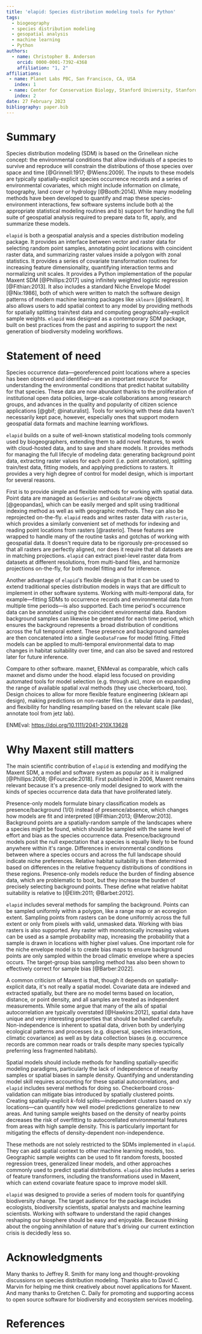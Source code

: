 ```yaml
---
title: 'elapid: Species distribution modeling tools for Python'
tags:
  - biogeography
  - species distribution modeling
  - gesopatial analysis
  - machine learning
  - Python
authors:
  - name: Christopher B. Anderson
    orcid: 0000-0001-7392-4368
    affiliation: "1, 2"
affiliations:
 - name: Planet Labs PBC, San Francisco, CA, USA
   index: 1
 - name: Center for Conservation Biology, Stanford University, Stanford, CA, USA
   index: 2
date: 27 February 2023
bibliography: paper.bib
---
```


# Summary

Species distribution modeling (SDM) is based on the Grinellean niche concept: the environmental conditions that allow individuals of a species to survive and reproduce will constrain the distributions of those species over space and time [@Grinnell:1917; @Wiens:2009]. The inputs to these models are typically spatially-explicit species occurrence records and a series of environmental covariates, which might include information on climate, topography, land cover or hydrology [@Booth:2014]. While many modeling methods have been developed to quantify and map these species-environment interactions, few software systems include both a) the appropriate statistical modeling routines and b) support for handling the full suite of geospatial analysis required to prepare data to fit, apply, and summarize these models.

`elapid` is both a geospatial analysis and a species distribution modeling package. It provides an interface between vector and raster data for selecting random point samples, annotating point locations with coincident raster data, and summarizing raster values inside a polygon with zonal statistics. It provides a series of covariate transformation routines for increasing feature dimensionality, quantifying interaction terms and normalizing unit scales. It provides a Python implementation of the popular Maxent SDM [@Phillips:2017] using infinitely weighted logistic regression [@Fithian:2013]. It also includes a standard Niche Envelope Model [@Nix:1986], both of which were written to match the software design patterns of modern machine learning packages like `sklearn` [@sklearn]. It also allows users to add spatial context to any model by providing methods for spatially splitting train/test data and computing geographically-explicit sample weights. `elapid` was designed as a contemporary SDM package, built on best practices from the past and aspiring to support the next generation of biodiversity modeling workflows.

# Statement of need

Species occurrence data—georeferenced point locations where a species has been observed and identified—are an important resource for understanding the environmental conditions that predict habitat suitability for that species. These data are now abundant thanks to the proliferation of institutional open data policies, large-scale collaborations among research groups, and advances in the quality and popularity of citizen science applications [@gbif; @inaturalist]. Tools for working with these data haven't necessarily kept pace, however, especially ones that support modern geospatial data formats and machine learning workflows.

`elapid` builds on a suite of well-known statistical modeling tools commonly used by biogeographers, extending them to add novel features, to work with cloud-hosted data, and to save and share models. It provides methods for managing the full lifecyle of modeling data: generating background point data, extracting raster values for each point (i.e. point annotation), splitting train/test data, fitting models, and applying predictions to rasters. It provides a very high degree of control for model design, which is important for several reasons.

First is to provide simple and flexible methods for working with spatial data. Point data are managed as `GeoSeries` and `GeoDataFrame` objects [@geopandas], which can be easily merged and split using traditional indexing method as well as with geographic methods. They can also be reprojected on-the-fly. `elapid` reads and writes raster data with `rasterio`, which provides a similarly convenient set of methods for indexing and reading point locations from rasters [@rasterio]. These features are wrapped to handle many of the routine tasks and gotchas of working with geospatial data. It doesn't require data to be rigorously pre-processed so that all rasters are perfectly aligned, nor does it require that all datasets are in matching projections. `elapid` can extract pixel-level raster data from datasets at different resolutions, from multi-band files, and harmonize projections on-the-fly, for both model fitting and for inference.

Another advantage of `elapid`'s flexible design is that it can be used to extend traditional species distribution models in ways that are difficult to implement in other software systems. Working with multi-temporal data, for example—fitting SDMs to occurrence records and environmental data from multiple time periods—is also supported. Each time period's occurrence data can be annotated using the coincident environmental data. Random background samples can likewise be generated for each time period, which ensures the background represents a broad distribution of conditions across the full temporal extent. These presence and background samples are then concatenated into a single `GeoDataFrame` for model fitting. Fitted models can be applied to multi-temporal environmental data to map changes in habitat suitability over time, and can also be saved and restored later for future inference.

Compare to other software. maxnet, ENMeval as comparable, which calls maxnet and dismo under the hood. elapid less focused on providing automated tools for model selection (e.g. through aic), more on expanding the range of available spatial xval methods (they use checkerboard, too). Design choices to allow for more flexible feature engineering (sklearn api design), making predictions on non-raster files (i.e. tabular data in pandas), and flexibility for handling resampling based on the relevant scale (like annotate tool from jetz lab).

ENMEval: https://doi.org/10.1111/2041-210X.13628

# Why Maxent still matters

The main scientific contribution of `elapid` is extending and modifying the Maxent SDM, a model and software system as popular as it is maligned [@Phillips:2008; @Fourcade:2018]. First published in 2006, Maxent remains relevant because it's a presence-only model designed to work with the kinds of species occurrence data data that have proliferated lately.

Presence-only models formulate binary classification models as presence/background (1/0) instead of presence/absence, which changes how models are fit and interpreted [@Fithian:2013; @Merow:2013]. Background points are a spatially-random sample of the landscapes where a species might be found, which should be sampled with the same level of effort and bias as the species occurrence data. Presence/background models posit the null expectation that a species is equally likely to be found anywhere within it's range. Differences in environmental conditions between where a species occurs and across the full landscape should indicate niche preferences. Relative habitat suitability is then determined based on differences in the relative frequency distributions of conditions in these regions. Presence-only models reduce the burden of finding absence data, which are problematic to boot, but they increase the burden of precisely selecting background points. These define what relative habitat suitability is relative to [@Elith:2011; @Barbet:2012].

`elapid` includes several methods for sampling the background. Points can be sampled uniformly within a polygon, like a range map or an ecoregion extent. Sampling points from rasters can be done uniformly across the full extent or only from pixels with valid, unmasked data. Working with bias rasters is also supported. Any raster with monotonically increasing values can be used as a sample probability map, increasing the probability that a sample is drawn in locations with higher pixel values. One important role for the niche envelope model is to create bias maps to ensure background points are only sampled within the broad climatic envelope where a species occurs. The target-group bias sampling method has also been shown to effectively correct for sample bias [@Barber:2022].

A common criticism of Maxent is that, though it depends on spatially-explicit data, it's not really a spatial model. Covariate data are indexed and extracted spatially, but there are no model terms based on location, distance, or point density, and all samples are treated as independent measurements. While some argue that many of the ails of spatial autocorrelation are typically overstated [@Hawkins:2012], spatial data have unique and very interesting properties that should be handled carefully. Non-independence is inherent to spatial data, driven both by underlying ecological patterns and processes (e.g. dispersal, species interactions, climatic covariance) as well as by data collection biases (e.g. occurrence records are common near roads or trails despite many species typically preferring less fragmented habitats).

Spatial models should include methods for handling spatially-specific modeling paradigms, particularly the lack of independence of nearby samples or spatial biases in sample density. Quantifying and understanding model skill requires accounting for these spatial autocorrelations, and `elapid` includes several methods for doing so. Checkerboard cross-validation can mitigate bias introduced by spatially clustered points. Creating spatially-explicit $k$-fold splits—independent clusters based on x/y locations—can quantify how well model predictions generalize to new areas. And tuning sample weights based on the density of nearby points decreases the risk of overfitting to autocorellated environmental features from areas with high sample density. This is particularly important for mitigating the effects of density-dependent non-independence.

These methods are not solely restricted to the SDMs implemented in `elapid`. They can add spatial context to other machine learning models, too. Geographic sample weights can be used to fit random forests, boosted regression trees, generalized linear models, and other approaches commonly used to predict spatial distributions. `elapid` also includes a series of feature transformers, including the transformations used in Maxent, which can extend covariate feature space to improve model skill.

`elapid` was designed to provide a series of modern tools for quantifying biodiversity change. The target audience for the package includes ecologists, biodiversity scientists, spatial analysts and machine learning scientists. Working with software to understand the rapid changes reshaping our biosphere should be easy and enjoyable. Because thinking about the ongoing annihilation of nature that's driving our current extinction crisis is decidedly less so.

# Acknowledgments

Many thanks to Jeffrey R. Smith for many long and thought-provoking discussions on species distribution modeling. Thanks also to David C. Marvin for helping me think creatively about novel applications for Maxent. And many thanks to Gretchen C. Daily for promoting and supporting access to open source software for biodiversity and ecosystem services modeling.

# References
